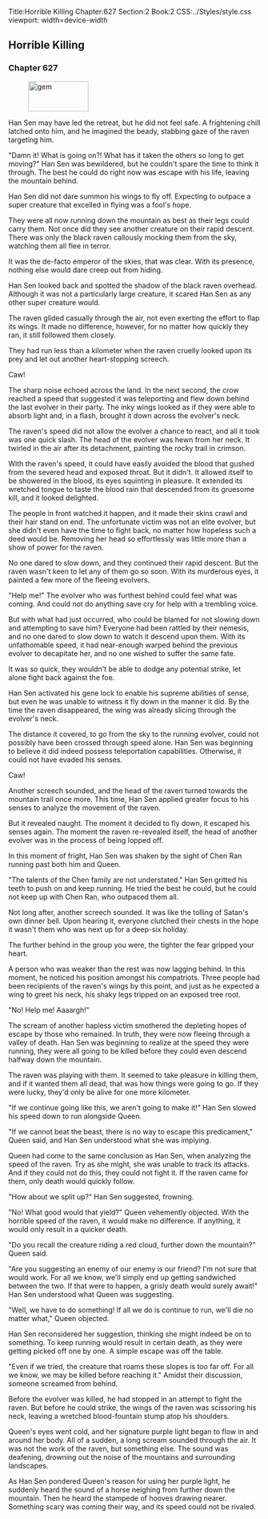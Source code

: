 Title:Horrible Killing 
Chapter:627 
Section:2 
Book:2 
CSS:../Styles/style.css 
viewport: width=device-width
  
## Horrible Killing
### Chapter 627
  
<figure>
	<img src="../Images/gem.gif" alt="gem" id="gem" width="120" height="60" />
</figure>
  

  
Han Sen may have led the retreat, but he did not feel safe. A frightening chill latched onto him, and he imagined the beady, stabbing gaze of the raven targeting him.

"Damn it! What is going on?! What has it taken the others so long to get moving?" Han Sen was bewildered, but he couldn't spare the time to think it through. The best he could do right now was escape with his life, leaving the mountain behind.

Han Sen did not dare summon his wings to fly off. Expecting to outpace a super creature that excelled in flying was a fool's hope.

They were all now running down the mountain as best as their legs could carry them. Not once did they see another creature on their rapid descent. There was only the black raven callously mocking them from the sky, watching them all flee in terror.

It was the de-facto emperor of the skies, that was clear. With its presence, nothing else would dare creep out from hiding.

Han Sen looked back and spotted the shadow of the black raven overhead. Although it was not a particularly large creature, it scared Han Sen as any other super creature would.

The raven glided casually through the air, not even exerting the effort to flap its wings. It made no difference, however, for no matter how quickly they ran, it still followed them closely.

They had run less than a kilometer when the raven cruelly looked upon its prey and let out another heart-stopping screech.

Caw!

The sharp noise echoed across the land. In the next second, the crow reached a speed that suggested it was teleporting and flew down behind the last evolver in their party. The inky wings looked as if they were able to absorb light and, in a flash, brought it down across the evolver's neck.

The raven's speed did not allow the evolver a chance to react, and all it took was one quick slash. The head of the evolver was hewn from her neck. It twirled in the air after its detachment, painting the rocky trail in crimson.

With the raven's speed, it could have easily avoided the blood that gushed from the severed head and exposed throat. But it didn't. It allowed itself to be showered in the blood, its eyes squinting in pleasure. It extended its wretched tongue to taste the blood rain that descended from its gruesome kill, and it looked delighted.

The people in front watched it happen, and it made their skins crawl and their hair stand on end. The unfortunate victim was not an elite evolver, but she didn't even have the time to fight back, no matter how hopeless such a deed would be. Removing her head so effortlessly was little more than a show of power for the raven.

No one dared to slow down, and they continued their rapid descent. But the raven wasn't keen to let any of them go so soon. With its murderous eyes, it painted a few more of the fleeing evolvers.

"Help me!" The evolver who was furthest behind could feel what was coming. And could not do anything save cry for help with a trembling voice.

But with what had just occurred, who could be blamed for not slowing down and attempting to save him? Everyone had been rattled by their nemesis, and no one dared to slow down to watch it descend upon them. With its unfathomable speed, it had near-enough warped behind the previous evolver to decapitate her, and no one wished to suffer the same fate.

It was so quick, they wouldn't be able to dodge any potential strike, let alone fight back against the foe.

Han Sen activated his gene lock to enable his supreme abilities of sense, but even he was unable to witness it fly down in the manner it did. By the time the raven disappeared, the wing was already slicing through the evolver's neck.

The distance it covered, to go from the sky to the running evolver, could not possibly have been crossed through speed alone. Han Sen was beginning to believe it did indeed possess teleportation capabilities. Otherwise, it could not have evaded his senses.

Caw!

Another screech sounded, and the head of the raven turned towards the mountain trail once more. This time, Han Sen applied greater focus to his senses to analyze the movement of the raven.

But it revealed naught. The moment it decided to fly down, it escaped his senses again. The moment the raven re-revealed itself, the head of another evolver was in the process of being lopped off.

In this moment of fright, Han Sen was shaken by the sight of Chen Ran running past both him and Queen.

"The talents of the Chen family are not understated." Han Sen gritted his teeth to push on and keep running. He tried the best he could, but he could not keep up with Chen Ran, who outpaced them all.

Not long after, another screech sounded. It was like the tolling of Satan's own dinner bell. Upon hearing it, everyone clutched their chests in the hope it wasn't them who was next up for a deep-six holiday.

The further behind in the group you were, the tighter the fear gripped your heart.

A person who was weaker than the rest was now lagging behind. In this moment, he noticed his position amongst his compatriots. Three people had been recipients of the raven's wings by this point, and just as he expected a wing to greet his neck, his shaky legs tripped on an exposed tree root.

"No! Help me! Aaaargh!"

The scream of another hapless victim smothered the depleting hopes of escape by those who remained. In truth, they were now fleeing through a valley of death. Han Sen was beginning to realize at the speed they were running, they were all going to be killed before they could even descend halfway down the mountain.

The raven was playing with them. It seemed to take pleasure in killing them, and if it wanted them all dead, that was how things were going to go. If they were lucky, they'd only be alive for one more kilometer.

"If we continue going like this, we aren't going to make it!" Han Sen slowed his speed down to run alongside Queen.

"If we cannot beat the beast, there is no way to escape this predicament," Queen said, and Han Sen understood what she was implying.

Queen had come to the same conclusion as Han Sen, when analyzing the speed of the raven. Try as she might, she was unable to track its attacks. And if they could not do this, they could not fight it. If the raven came for them, only death would quickly follow.

"How about we split up?" Han Sen suggested, frowning.

"No! What good would that yield?" Queen vehemently objected. With the horrible speed of the raven, it would make no difference. If anything, it would only result in a quicker death.

"Do you recall the creature riding a red cloud, further down the mountain?" Queen said.

"Are you suggesting an enemy of our enemy is our friend? I'm not sure that would work. For all we know, we'll simply end up getting sandwiched between the two. If that were to happen, a grisly death would surely await!" Han Sen understood what Queen was suggesting.

"Well, we have to do something! If all we do is continue to run, we'll die no matter what," Queen objected.

Han Sen reconsidered her suggestion, thinking she might indeed be on to something. To keep running would result in certain death, as they were getting picked off one by one. A simple escape was off the table.

"Even if we tried, the creature that roams these slopes is too far off. For all we know, we may be killed before reaching it." Amidst their discussion, someone screamed from behind.

Before the evolver was killed, he had stopped in an attempt to fight the raven. But before he could strike, the wings of the raven was scissoring his neck, leaving a wretched blood-fountain stump atop his shoulders.

Queen's eyes went cold, and her signature purple light began to flow in and around her body. All of a sudden, a long scream sounded through the air. It was not the work of the raven, but something else. The sound was deafening, drowning out the noise of the mountains and surrounding landscapes.

As Han Sen pondered Queen's reason for using her purple light, he suddenly heard the sound of a horse neighing from further down the mountain. Then he heard the stampede of hooves drawing nearer. Something scary was coming their way, and its speed could not be rivaled.